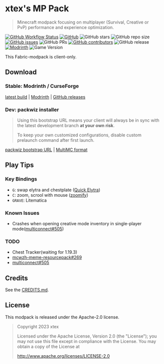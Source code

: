 # xtex's MP Pack

> Minecraft modpack focusing on multiplayer (Survival, Creative or PvP) performance and experience optimization.

[![GitHub Workflow Status](https://img.shields.io/github/actions/workflow/status/xtexChooser/xtex-mp-pack/build.yml?style=flat-square)](https://github.com/xtexChooser/xtex-mp-pack/actions) [![GitHub](https://img.shields.io/github/license/xtexChooser/xtex-mp-pack?style=flat-square)](https://github.com/xtexChooser/xtex-mp-pack/blob/main/LICENSE) ![GitHub stars](https://img.shields.io/github/stars/xtexChooser/xtex-mp-pack?logo=github&style=flat-square) ![GitHub repo size](https://img.shields.io/github/repo-size/xtexChooser/xtex-mp-pack?style=flat-square) [![GitHub issues](https://img.shields.io/github/issues/xtexChooser/xtex-mp-pack?style=flat-square)](https://github.com/xtexChooser/xtex-mp-pack/issues) ![GitHub PRs](https://img.shields.io/github/issues-pr/xtexChooser/xtex-mp-pack?style=flat-square) [![GitHub contributors](https://img.shields.io/github/contributors/xtexChooser/xtex-mp-pack?style=flat-square)](https://github.com/xtexChooser/xtex-mp-pack/graphs/contributors) ![GitHub release](https://img.shields.io/github/v/release/xtexChooser/xtex-mp-pack?display_name=tag&include_prereleases&logo=github&style=flat-square) [![Modrinth](https://img.shields.io/badge/modrinth-download-green?style=flat-square)](https://modrinth.com/modpack/xtex-mp-pack) ![Game Version](https://img.shields.io/modrinth/game-versions/HsMwyVxf?style=flat-square)

This Fabric-modpack is client-only.

## Download

### Stable: Modrinth / CurseForge

[latest build](https://nightly.link/xtexChooser/xtex-mp-pack/workflows/build/main) | [Modrinth](https://modrinth.com/modpack/xtex-mp-pack) | [GitHub releases](https://github.com/xtexChooser/xtex-mp-pack/releases)

### Dev: packwiz installer

> Using this bootstrap URL means your client will always be in sync with the latest development branch **at your own risk**.
>
> To keep your own customized configurations, disable custom prelaunch command after first launch.

[packwiz bootstrap URL](https://raw.githubusercontent.com/xtexChooser/xtex-mp-pack/main/pack.toml) | [MultiMC format](https://anonfiles.com/c0x83dS7y0/xtex_s_MP_Pack_-_MultiMC_zip)

## Play Tips

### Key Bindings

- `G`: swap elytra and chestplate ([Quick Elytra](https://modrinth.com/mod/quick-elytra))
- `C`: zoom, scrool with mouse ([zoomify](https://modrinth.com/mod/zoomify))
- `GRAVE`: Litematica

### Known Issues

- Crashes when opening creative mode inventory in single-player mode([multiconnect#505](https://github.com/Earthcomputer/multiconnect/issues/505))

### TODO

- Chest Tracker(waiting for 1.19.3)
- [mcwzh-meme-resourcepack#269](https://github.com/Teahouse-Studios/mcwzh-meme-resourcepack/issues/269)
- [multiconnect#505](https://github.com/Earthcomputer/multiconnect/issues/505)

## Credits

See the [CREDITS.md](https://github.com/xtexChooser/xtex-mp-pack/blob/main/CREDITS.md).

## License

This modpack is released under the Apache-2.0 license.

> Copyright 2023 xtex
>
> Licensed under the Apache License, Version 2.0 (the "License");
> you may not use this file except in compliance with the License.
> You may obtain a copy of the License at
>
>  http://www.apache.org/licenses/LICENSE-2.0

